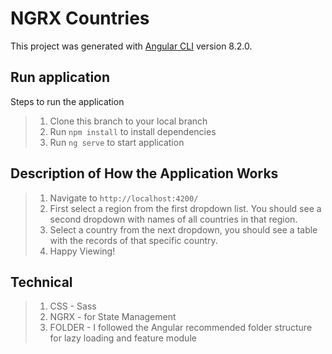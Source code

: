 # NGRX Countries

This project was generated with [Angular CLI](https://github.com/angular/angular-cli) version 8.2.0.

## Run application
Steps to run the application
> 1. Clone this branch to your local branch
> 2. Run `npm install` to install dependencies
> 3. Run `ng serve` to start application


## Description of How the Application Works
> 1. Navigate to `http://localhost:4200/`
> 2. First select a region from the first dropdown list. You should see a second dropdown with names of all countries in that region.
> 3. Select a country from the next dropdown, you should see a table with the records of that specific country.
> 4. Happy Viewing!



## Technical
> 1. CSS - Sass
> 2. NGRX - for State Management
> 3. FOLDER - I followed the Angular recommended folder structure for lazy loading and feature module
